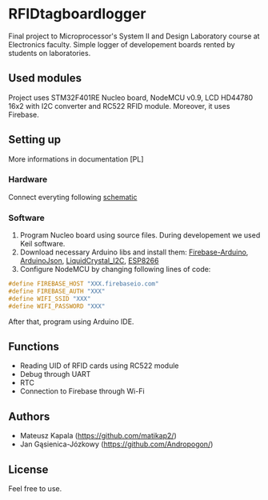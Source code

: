 # RFIDtagboardlogger

Final project to Microprocessor's System II and Design Laboratory course at Electronics faculty.
Simple logger of developement boards rented by students on laboratories.

## Used modules

Project uses STM32F401RE Nucleo board, NodeMCU v0.9, LCD HD44780 16x2 with I2C converter and RC522 RFID module.
Moreover, it uses Firebase.

## Setting up
More informations in documentation [PL]
### Hardware
Connect everyting following [schematic](https://i.imgur.com/4nxXy50.png)

### Software
1. Program Nucleo board using source files. During developement we used Keil software.
2. Download necessary Arduino libs and install them:
[Firebase-Arduino](https://github.com/Chriton/Firebase-Arduino), [ArduinoJson](https://github.com/bblanchon/ArduinoJson), [LiquidCrystal_I2C](https://github.com/johnrickman/LiquidCrystal_I2C), [ESP8266](http://arduino.esp8266.com/stable/package_esp8266com_index.json)
3. Configure NodeMCU by changing following lines of code:
```cpp
#define FIREBASE_HOST "XXX.firebaseio.com"
#define FIREBASE_AUTH "XXX"
#define WIFI_SSID "XXX"
#define WIFI_PASSWORD "XXX"
```
After that, program using Arduino IDE.

## Functions
- Reading UID of RFID cards using RC522 module
- Debug through UART
- RTC
- Connection to Firebase through Wi-Fi

## Authors
- Mateusz Kapala (https://github.com/matikap2/)
- Jan Gąsienica-Józkowy (https://github.com/Andropogon/)

## License
Feel free to use.

